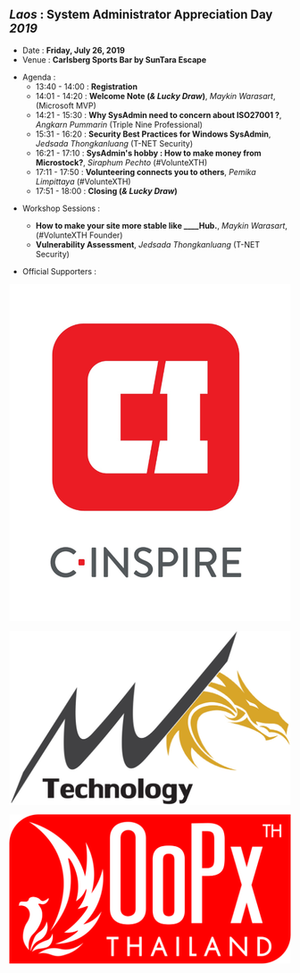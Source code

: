 ## ***Laos*** : System Administrator Appreciation Day ***2019***
+ Date : **Friday, July 26, 2019**
+ Venue : **Carlsberg Sports Bar by SunTara Escape**
- Agenda : 
  - 13:40 - 14:00 : **Registration**
  - 14:01 - 14:20 : **Welcome Note (*& Lucky Draw*)**, *Maykin Warasart*, (Microsoft MVP)
  - 14:21 - 15:30 : **Why SysAdmin need to concern about ISO27001 ?**, *Angkarn Pummarin* (Triple Nine Professional)
  - 15:31 - 16:20 : **Security Best Practices for Windows SysAdmin**, *Jedsada Thongkanluang* (T-NET Security)
  - 16:21 - 17:10 : **SysAdmin's hobby : How to make money from Microstock?**, *Siraphum Pechto* (#VolunteXTH)
  - 17:11 - 17:50 : **Volunteering connects you to others**, *Pemika Limpittaya* (#VolunteXTH)
  - 17:51 - 18:00 : **Closing (*& Lucky Draw*)**
 
 <a name="GitHubPages"></a>
- Workshop Sessions :
  - **How to make your site more stable like ____Hub.**, *Maykin Warasart*, (#VolunteXTH Founder)
  - **Vulnerability Assessment**, *Jedsada Thongkanluang* (T-NET Security)

- Official Supporters :

![](Supporters/C-Inspire.jpg "Thank you to our sponsors")

![](Supporters/Mangkone.jpg "Thank you to our sponsors")

![](Supporters/OoPx.png "Thank you to our sponsors")
  <br/><br/>
  <br/><br/>
  <br/><br/>
  <br/><br/>
  <br/><br/>
  <br/><br/>
  <br/><br/>
  <br/><br/>
  <br/><br/>
  <br/><br/>
  <br/>